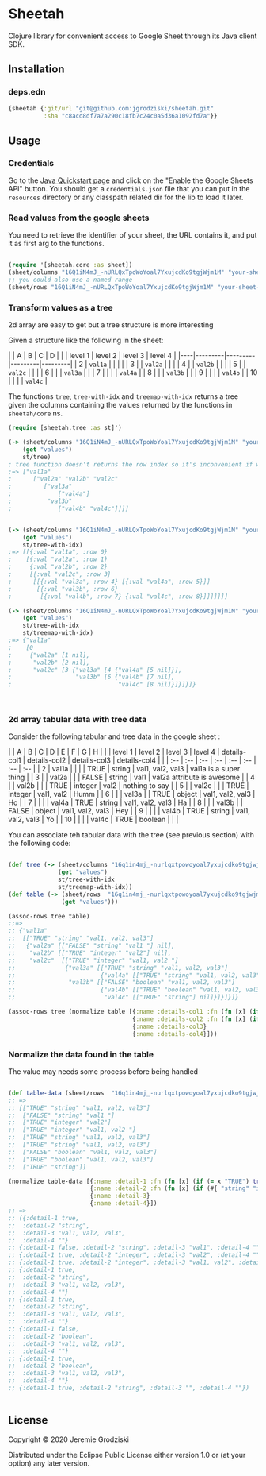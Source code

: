 # Sheetah

Clojure library for convenient access to Google Sheet through its Java client SDK.

## Installation

### deps.edn

```clojure
{sheetah {:git/url "git@github.com:jgrodziski/sheetah.git" 
          :sha "c8acd8df7a7a290c18fb7c24c0a5d36a1092fd7a"}}
```

## Usage

### Credentials

Go to the [Java Quickstart page](https://developers.google.com/sheets/api/quickstart/java) and click on the "Enable the Google Sheets API" button.
You should get a `credentials.json` file that you can put in the `resources` directory or any classpath related dir for the lib to load it later.

### Read values from the google sheets

You need to retrieve the identifier of your sheet, the URL contains it, and put it as first arg to the functions.

```clojure

(require '[sheetah.core :as sheet])
(sheet/columns "16Q1iN4mJ_-nURLQxTpoWoYoal7YxujcdKo9tgjWjm1M" "your-sheet-name" "B2:E17" )
;; you could also use a named range
(sheet/rows "16Q1iN4mJ_-nURLQxTpoWoYoal7YxujcdKo9tgjWjm1M" "your-sheet-name" "my-named-range" )

```

### Transform values as a tree

2d array are easy to get but a tree structure is more interesting

Given a structure like the following in the sheet:

|    |   A     |    B    |    C    |    D    |
|    | level 1 | level 2 | level 3 | level 4 |
|----|---------|---------|---------|---------|
|  2 | `val1a` |         |         |         |
|  3 |         | `val2a` |         |         |
|  4 |         | `val2b` |         |         |
|  5 |         | `val2c` |         |         |
|  6 |         |         | `val3a` |         |
|  7 |         |         |         | `val4a` |
|  8 |         |         | `val3b` |         |
|  9 |         |         |         | `val4b` |
| 10 |         |         |         | `val4c` |

The functions `tree`, `tree-with-idx` and `treemap-with-idx` returns a tree given the columns containing the values returned by the functions in `sheetah/core` ns.
```clojure
(require [sheetah.tree :as st]')

(-> (sheet/columns "16Q1iN4mJ_-nURLQxTpoWoYoal7YxujcdKo9tgjWjm1M" "your-sheet-name" "A2:D10")
    (get "values")
    st/tree)
; tree function doesn't returns the row index so it's inconvenient if we want to retrieve data in a 2d array on the right of the tree
;=> ["val1a"
;      ["val2a" "val2b" "val2c" 
;         ["val3a" 
;             ["val4a"]
;          "val3b" 
;             ["val4b" "val4c"]]]]


(-> (sheet/columns "16Q1iN4mJ_-nURLQxTpoWoYoal7YxujcdKo9tgjWjm1M" "your-sheet-name" "A2:D10")
    (get "values")
    st/tree-with-idx)
;=> [[{:val "val1a", :row 0}
;    [{:val "val2a", :row 1}
;     {:val "val2b", :row 2}
;     [{:val "val2c", :row 3}
;      [[{:val "val3a", :row 4} [{:val "val4a", :row 5}]]
;       [{:val "val3b", :row 6}
;        [{:val "val4b", :row 7} {:val "val4c", :row 8}]]]]]]]

(-> (sheet/columns "16Q1iN4mJ_-nURLQxTpoWoYoal7YxujcdKo9tgjWjm1M" "your-sheet-name" "A2:D10")
    (get "values")
    st/tree-with-idx
    st/treemap-with-idx)
;=> {"val1a"
;    [0
;     {"val2a" [1 nil],
;      "val2b" [2 nil],
;      "val2c" [3 {"val3a" [4 {"val4a" [5 nil]}],
;                  "val3b" [6 {"val4b" [7 nil], 
;                              "val4c" [8 nil]}]}]}]}

    
```

### 2d array tabular data with tree data

Consider the following tabular and tree data in the google sheet :

|    | A       | B       | C       | D       | E            | F            | G                | H                          |
|    | level 1 | level 2 | level 3 | level 4 | details-col1 | details-col2 | details-col3     | details-col4               |
|    | :--     | :--     | :--     | :--     | :--          | :--          | :--              | :--                        |
|  2 | val1a   |         |         |         | TRUE         | string       | val1, val2, val3 | val1a is a super thing     |
|  3 |         | val2a   |         |         | FALSE        | string       | val1             | val2a attribute is awesome |
|  4 |         | val2b   |         |         | TRUE         | integer      | val2             | nothing to say             |
|  5 |         | val2c   |         |         | TRUE         | integer      | val1, val2       | Humm                       |
|  6 |         |         | val3a   |         | TRUE         | object       | val1, val2, val3 | Ho                         |
|  7 |         |         |         | val4a   | TRUE         | string       | val1, val2, val3 | Ha                         |
|  8 |         |         | val3b   |         | FALSE        | object       | val1, val2, val3 | Hey                        |
|  9 |         |         |         | val4b   | TRUE         | string       | val1, val2, val3 | Yo                         |
| 10 |         |         |         | val4c   | TRUE         | boolean      |                  |                            |

You can associate teh tabular data with the tree (see previous section) with the following code:
```clojure

(def tree (-> (sheet/columns "16q1in4mj_-nurlqxtpowoyoal7yxujcdko9tgjwjm1m" "your-sheet-name" "A2:D10")
              (get "values")
              st/tree-with-idx
              st/treemap-with-idx))
(def table (-> (sheet/rows  "16q1in4mj_-nurlqxtpowoyoal7yxujcdko9tgjwjm1m" "your-sheet-name" "E2:H10")
               (get "values")))

(assoc-rows tree table)
;;=> 
;; {"val1a"
;;  [["TRUE" "string" "val1, val2, val3"]
;;   {"val2a" [["FALSE" "string" "val1 "] nil],
;;    "val2b" [["TRUE" "integer" "val2"] nil],
;;    "val2c"  [["TRUE" "integer" "val1, val2 "]
;;              {"val3a" [["TRUE" "string" "val1, val2, val3"]
;;                        {"val4a" [["TRUE" "string" "val1, val2, val3"] nil]}],
;;               "val3b" [["FALSE" "boolean" "val1, val2, val3"]
;;                        {"val4b" [["TRUE" "boolean" "val1, val2, val3"] nil],
;;                         "val4c" [["TRUE" "string"] nil]}]}]}]}

(assoc-rows tree (normalize table [{:name :details-col1 :fn (fn [x] (if (= x "TRUE") true false))}
                                   {:name :details-col2 :fn (fn [x] (if (#{ "string" "integer" "object" "boolean"} x) x "string"))}
                                   {:name :details-col3}
                                   {:name :details-col4}]))

```

### Normalize the data found in the table

The value may needs some process before being handled

```clojure

(def table-data (sheet/rows  "16q1in4mj_-nurlqxtpowoyoal7yxujcdko9tgjwjm1m" "your-sheet-name" "E2:H10"))
;; =>
;; [["TRUE" "string" "val1, val2, val3"]
;;  ["FALSE" "string" "val1 "]
;;  ["TRUE" "integer" "val2"]
;;  ["TRUE" "integer" "val1, val2 "]
;;  ["TRUE" "string" "val1, val2, val3"]
;;  ["TRUE" "string" "val1, val2, val3"]
;;  ["FALSE" "boolean" "val1, val2, val3"]
;;  ["TRUE" "boolean" "val1, val2, val3"]
;;  ["TRUE" "string"]]

(normalize table-data [{:name :detail-1 :fn (fn [x] (if (= x "TRUE") true false))}
                       {:name :detail-2 :fn (fn [x] (if (#{ "string" "integer" "object" "boolean"} x) x "string"))}
                       {:name :detail-3}
                       {:name :detail-4}])
;; => 
;; ({:detail-1 true,
;;  :detail-2 "string",
;;  :detail-3 "val1, val2, val3",
;;  :detail-4 ""}
;; {:detail-1 false, :detail-2 "string", :detail-3 "val1", :detail-4 ""}
;; {:detail-1 true, :detail-2 "integer", :detail-3 "val2", :detail-4 ""}
;; {:detail-1 true, :detail-2 "integer", :detail-3 "val1, val2", :detail-4 ""}
;; {:detail-1 true,
;;  :detail-2 "string",
;;  :detail-3 "val1, val2, val3",
;;  :detail-4 ""}
;; {:detail-1 true,
;;  :detail-2 "string",
;;  :detail-3 "val1, val2, val3",
;;  :detail-4 ""}
;; {:detail-1 false,
;;  :detail-2 "boolean",
;;  :detail-3 "val1, val2, val3",
;;  :detail-4 ""}
;; {:detail-1 true,
;;  :detail-2 "boolean",
;;  :detail-3 "val1, val2, val3",
;;  :detail-4 ""}
;; {:detail-1 true, :detail-2 "string", :detail-3 "", :detail-4 ""})
                                                   
```

## License

Copyright © 2020 Jeremie Grodziski

Distributed under the Eclipse Public License either version 1.0 or (at your option) any later version.

